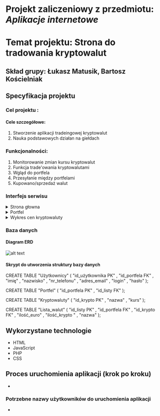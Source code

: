 # Projekt zaliczeniowy z przedmiotu: _**Aplikacje internetowe**_

# Temat projektu: Strona do tradowania kryptowalut
## Skład grupy: Łukasz Matusik, Bartosz Kościelniak
## Specyfikacja projektu
### Cel projektu :
#### Cele szczegółowe:
   1. Stworzenie aplikacji tradeingowej kryptowalut
   2. Nauka podstawowych działan na giełdach    
### Funkcjonalności:
   1. Monitorowanie zmian kursu kryptowalut
   2. Funkcja trade'owania kryptowalutami
   3. Wgląd do portfela 
   4. Przesyłanie między portfelami 
   5. Kupowano/sprzedaż walut
### Interfejs serwisu

   <details>
       <summary>Strona głowna</summary>

   </details>
	<details>
       <summary>Portfel</summary>

   </details>
	<details>
       <summary>Wykres cen kryptowaluty</summary>

   </details>
         
### Baza danych
####	Diagram ERD
![alt text](https://user-images.githubusercontent.com/47026027/110671886-54737c00-81cf-11eb-875a-8749cd770164.PNG)

####	Skrypt do utworzenia struktury bazy danych

CREATE TABLE "Użytkownicy" (
"id_użytkownika  PK" <type>,
"id_portfela  FK" <type>,
"imię" <type>,
"nazwisko" <type>,
"nr_telefonu" <type>,
"adres_email" <type>,
"login" <type>,
"hasło" <type>
);

CREATE TABLE "Portfel" (
"id_portfela  PK" <type>,
"id_listy  FK" <type>
);

CREATE TABLE "Kryptowaluty" (
"id_krypto  PK" <type>,
"nazwa" <type>,
"kurs" <type>
);

CREATE TABLE "Lista_walut" (
"id_listy  PK" <type>,
"id_portfela FK" <type>,
"id_krypto  FK" <type>,
"ilość_euro" <type>,
"ilość_krypto " <type>,
"nazwa" <type>
); 


## Wykorzystane technologie

* HTML
* JavaScript
* PHP
* CSS

## Proces uruchomienia aplikacji (krok po kroku)
*
### Potrzebne nazwy użytkowników do uruchomienia aplikacji
*

